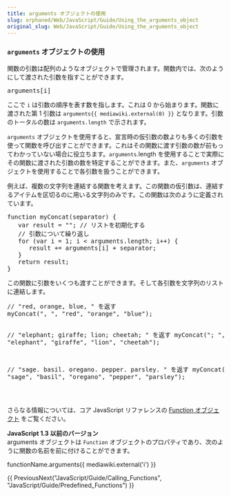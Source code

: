 ```yaml
---
title: arguments オブジェクトの使用
slug: orphaned/Web/JavaScript/Guide/Using_the_arguments_object
original_slug: Web/JavaScript/Guide/Using_the_arguments_object
---
```

<div class="onlyinclude"><h3 id="arguments_オブジェクトの使用"><code>arguments</code> オブジェクトの使用</h3><p>関数の引数は配列のようなオブジェクトで管理されます。関数内では、次のようにして渡された引数を指すことができます。</p><pre class="eval">arguments[i]
</pre><p>ここで <code>i</code> は引数の順序を表す数を指します。これは 0 から始まります。関数に渡された第 1 引数は <code>arguments{{ mediawiki.external(0) }}</code> となります。引数のトータルの数は <code>arguments.length</code> で示されます。</p><p><code>arguments</code> オブジェクトを使用すると、宣言時の仮引数の数よりも多くの引数を使って関数を呼び出すことができます。これはその関数に渡す引数の数が前もってわかっていない場合に役立ちます。<code>arguments</code>.length を使用することで実際にその関数に渡された引数の数を特定することができます。また、<code>arguments</code> オブジェクトを使用することで各引数を扱うことができます。</p><p>例えば、複数の文字列を連結する関数を考えます。この関数の仮引数は、連結するアイテムを区切るのに用いる文字列のみです。この関数は次のように定義されています。</p><pre class="eval">function myConcat(separator) {
   var result = ""; // リストを初期化する
   // 引数について繰り返し
   for (var i = 1; i &#x3C; arguments.length; i++) {
      result += arguments[i] + separator;
   }
   return result;
}
</pre><p>この関数に引数をいくつも渡すことができます。そして各引数を文字列のリストに連結します。</p><pre class="eval">// "red, orange, blue, " を返す
myConcat(", ", "red", "orange", "blue");

// "elephant; giraffe; lion; cheetah; " を返す
myConcat("; ", "elephant", "giraffe", "lion", "cheetah");

// "sage. basil. oregano. pepper. parsley. " を返す
myConcat(". ", "sage", "basil", "oregano", "pepper", "parsley");

</pre><p>さらなる情報については、コア JavaScript リファレンスの <a href="/ja/Core_JavaScript_1.5_Reference/Objects/Function">Function オブジェクト</a> をご覧ください。</p><p><strong>JavaScript 1.3 以前のバージョン</strong><br>arguments オブジェクトは <code>Function</code> オブジェクトのプロパティであり、次のように関数の名前を前に付けることができます。</p>functionName.arguments{{ mediawiki.external('i') }}</div>

{{ PreviousNext("JavaScript/Guide/Calling_Functions", "JavaScript/Guide/Predefined_Functions") }}
